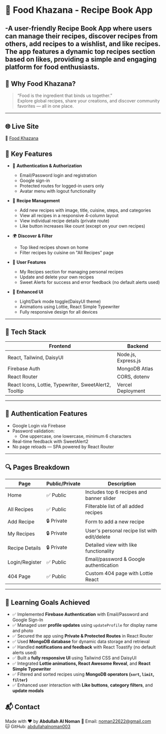 # 🍲 Food Khazana - Recipe Book App

-A user-friendly Recipe Book App where users can manage their recipes, discover recipes from others, add recipes to a wishlist, and like recipes. The app features a dynamic top recipes section based on likes, providing a simple and engaging platform for food enthusiasts.
---

## 🌟 Why Food Khazana?

> “Food is the ingredient that binds us together.”  
Explore global recipes, share your creations, and discover community favorites — all in one place.

---
## 🌐 Live Site
🔗 [Food Khazana](https://food-khazana.netlify.app/)  

## 🧩 Key Features

- 🔐 **Authentication & Authorization**
  - Email/Password login and registration
  - Google sign-in
  - Protected routes for logged-in users only
  - Avatar menu with logout functionality

- 📝 **Recipe Management**
  - Add new recipes with image, title, cuisine, steps, and categories
  - View all recipes in a responsive 4-column layout
  - View individual recipe details (private route)
  - Like button increases like count (except on your own recipes)

- 🌍 **Discover & Filter**
  - Top liked recipes shown on home
  - Filter recipes by cuisine on "All Recipes" page

- 💖 **User Features**
  - My Recipes section for managing personal recipes
  - Update and delete your own recipes
  - Sweet Alerts for success and error feedback (no default alerts used)

- 🎨 **Enhanced UI**
  - Light/Dark mode toggle(DaisyUI theme)
  - Animations using Lottie, React Simple Typewriter
  - Fully responsive design for all devices

---


## 🚀 Tech Stack

| Frontend | Backend |
|----------|---------|
| React, Tailwind, DaisyUI | Node.js, Express.js |
| Firebase Auth | MongoDB Atlas |
| React Router | CORS, dotenv |
| React Icons, Lottie, Typewriter, SweetAlert2, Tooltip | Vercel Deployment |

---


## 🔐 Authentication Features

* Google Login via Firebase
* Password validation:
  * One uppercase, one lowercase, minimum 6 characters
* Real-time feedback with SweetAlert2
* No page reloads — SPA powered by React Router

---

## 🔍 Pages Breakdown

| Page           | Public/Private | Description                                  |
| -------------- | -------------- | -------------------------------------------- |
| Home           | ✅ Public       | Includes top 6 recipes and banner slider     |
| All Recipes    | ✅ Public       | Filterable list of all added recipes         |
| Add Recipe     | 🔒 Private     | Form to add a new recipe                     |
| My Recipes     | 🔒 Private     | User's personal recipe list with edit/delete |
| Recipe Details | 🔒 Private     | Detailed view with like functionality        |
| Login/Register | ✅ Public       | Email/password & Google authentication       |
| 404 Page       | ✅ Public       | Custom  404 page with Lottie React                 |

---

## 🧠 Learning Goals Achieved

- ✅ Implemented **Firebase Authentication** with Email/Password and Google Sign-In
- ✅ Managed user **profile updates** using `updateProfile` for display name and photo
- ✅ Secured the app using **Private & Protected Routes** in React Router
- ✅ Used **MongoDB database** for dynamic data storage and retrieval
- ✅ Handled **notifications and feedback** with React Toastify (no default alerts used)
- ✅ Built a **fully responsive UI** using Tailwind CSS and DaisyUI
- ✅ Integrated **Lottie animations, React Awesome Reveal**, and **React Simple Typewriter**
- ✅ Filtered and sorted recipes using **MongoDB operators (`sort`, `limit`, `filter`)**
- ✅ Enhanced user interaction with **Like buttons**, **category filters**, and **update modals**

## 📬 Contact

Made with ❤️ by **Abdullah Al Noman**
📧 Email: [noman22622@gmail.com](mailto:noman22622@gmail.com)  
🐱 GitHub: [abdullahalnoman003](https://github.com/abdullahalnoman003)
